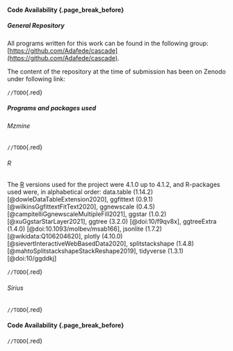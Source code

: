 #### Code Availability {.page_break_before}

##### General Repository

All programs written for this work can be found in the following group: [https://github.com/Adafede/cascade](https://github.com/Adafede/cascade).

The content of the repository at the time of submission has been on Zenodo under following link: 

 `//TODO`{.red}

##### Programs and packages used

###### Mzmine

 `//TODO`{.red}

###### R
The [R](https://www.r-project.org) versions used for the project were 4.1.0 up to 4.1.2, and R-packages used were, in alphabetical order:
data.table (1.14.2) [@dowleDataTableExtension2020], ggfittext (0.9.1) [@wilkinsGgfittextFitText2020], ggnewscale (0.4.5) [@campitelliGgnewscaleMultipleFill2021], ggstar (1.0.2) [@xuGgstarStarLayer2021], ggtree (3.2.0) [@doi:10/f9qv8x], ggtreeExtra (1.4.0) [@doi:10.1093/molbev/msab166], jsonlite (1.7.2) [@wikidata:Q106204620], plotly (4.10.0) [@sievertInteractiveWebBasedData2020], splitstackshape (1.4.8) [@mahtoSplitstackshapeStackReshape2019], tidyverse (1.3.1) [@doi:10/ggddkj]

 `//TODO`{.red}

###### Sirius

 `//TODO`{.red}

#### Code Availability {.page_break_before}

 `//TODO`{.red}
